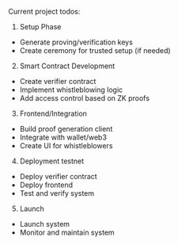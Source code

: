 Current project todos:

1. Setup Phase
- Generate proving/verification keys
- Create ceremony for trusted setup (if needed)

2. Smart Contract Development
- Create verifier contract
- Implement whistleblowing logic
- Add access control based on ZK proofs

3. Frontend/Integration
- Build proof generation client
- Integrate with wallet/web3
- Create UI for whistleblowers

4. Deployment testnet
- Deploy verifier contract
- Deploy frontend
- Test and verify system

5. Launch
- Launch system
- Monitor and maintain system